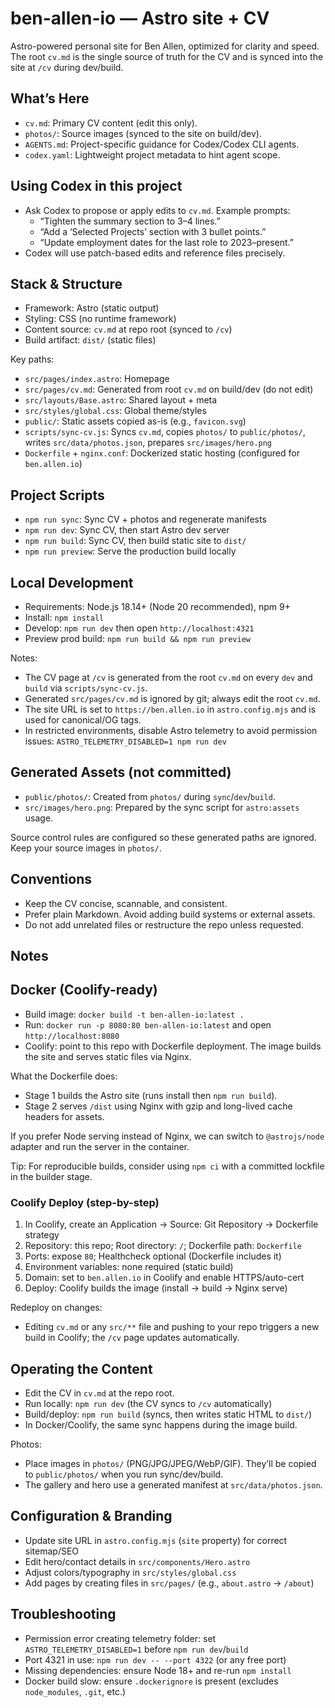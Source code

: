 # ben-allen-io — Astro site + CV

Astro-powered personal site for Ben Allen, optimized for clarity and speed. The root `cv.md` is the single source of truth for the CV and is synced into the site at `/cv` during dev/build.

## What’s Here

- `cv.md`: Primary CV content (edit this only).
- `photos/`: Source images (synced to the site on build/dev).
- `AGENTS.md`: Project-specific guidance for Codex/Codex CLI agents.
- `codex.yaml`: Lightweight project metadata to hint agent scope.

## Using Codex in this project

- Ask Codex to propose or apply edits to `cv.md`. Example prompts:
  - “Tighten the summary section to 3–4 lines.”
  - “Add a ‘Selected Projects’ section with 3 bullet points.”
  - “Update employment dates for the last role to 2023–present.”
- Codex will use patch-based edits and reference files precisely.

## Stack & Structure

- Framework: Astro (static output)
- Styling: CSS (no runtime framework)
- Content source: `cv.md` at repo root (synced to `/cv`)
- Build artifact: `dist/` (static files)

Key paths:
- `src/pages/index.astro`: Homepage
- `src/pages/cv.md`: Generated from root `cv.md` on build/dev (do not edit)
- `src/layouts/Base.astro`: Shared layout + meta
- `src/styles/global.css`: Global theme/styles
- `public/`: Static assets copied as-is (e.g., `favicon.svg`)
- `scripts/sync-cv.js`: Syncs `cv.md`, copies `photos/` to `public/photos/`, writes `src/data/photos.json`, prepares `src/images/hero.png`
- `Dockerfile` + `nginx.conf`: Dockerized static hosting (configured for `ben.allen.io`)

## Project Scripts

- `npm run sync`: Sync CV + photos and regenerate manifests
- `npm run dev`: Sync CV, then start Astro dev server
- `npm run build`: Sync CV, then build static site to `dist/`
- `npm run preview`: Serve the production build locally

## Local Development

- Requirements: Node.js 18.14+ (Node 20 recommended), npm 9+
- Install: `npm install`
- Develop: `npm run dev` then open `http://localhost:4321`
- Preview prod build: `npm run build && npm run preview`

Notes:
- The CV page at `/cv` is generated from the root `cv.md` on every `dev` and `build` via `scripts/sync-cv.js`.
- Generated `src/pages/cv.md` is ignored by git; always edit the root `cv.md`.
- The site URL is set to `https://ben.allen.io` in `astro.config.mjs` and is used for canonical/OG tags.
- In restricted environments, disable Astro telemetry to avoid permission issues: `ASTRO_TELEMETRY_DISABLED=1 npm run dev`

## Generated Assets (not committed)

- `public/photos/`: Created from `photos/` during `sync`/`dev`/`build`.
- `src/images/hero.png`: Prepared by the sync script for `astro:assets` usage.

Source control rules are configured so these generated paths are ignored. Keep your source images in `photos/`.

## Conventions

- Keep the CV concise, scannable, and consistent.
- Prefer plain Markdown. Avoid adding build systems or external assets.
- Do not add unrelated files or restructure the repo unless requested.

## Notes

## Docker (Coolify-ready)

- Build image: `docker build -t ben-allen-io:latest .`
- Run: `docker run -p 8080:80 ben-allen-io:latest` and open `http://localhost:8080`
- Coolify: point to this repo with Dockerfile deployment. The image builds the site and serves static files via Nginx.

What the Dockerfile does:
- Stage 1 builds the Astro site (runs install then `npm run build`).
- Stage 2 serves `/dist` using Nginx with gzip and long-lived cache headers for assets.

If you prefer Node serving instead of Nginx, we can switch to `@astrojs/node` adapter and run the server in the container.

Tip: For reproducible builds, consider using `npm ci` with a committed lockfile in the builder stage.

### Coolify Deploy (step-by-step)

1) In Coolify, create an Application → Source: Git Repository → Dockerfile strategy
2) Repository: this repo; Root directory: `/`; Dockerfile path: `Dockerfile`
3) Ports: expose `80`; Healthcheck optional (Dockerfile includes it)
4) Environment variables: none required (static build)
5) Domain: set to `ben.allen.io` in Coolify and enable HTTPS/auto-cert
6) Deploy: Coolify builds the image (install → build → Nginx serve)

Redeploy on changes:
- Editing `cv.md` or any `src/**` file and pushing to your repo triggers a new build in Coolify; the `/cv` page updates automatically.

## Operating the Content

- Edit the CV in `cv.md` at the repo root.
- Run locally: `npm run dev` (the CV syncs to `/cv` automatically)
- Build/deploy: `npm run build` (syncs, then writes static HTML to `dist/`)
- In Docker/Coolify, the same sync happens during the image build.

Photos:
- Place images in `photos/` (PNG/JPG/JPEG/WebP/GIF). They’ll be copied to `public/photos/` when you run sync/dev/build.
- The gallery and hero use a generated manifest at `src/data/photos.json`.

## Configuration & Branding

- Update site URL in `astro.config.mjs` (`site` property) for correct sitemap/SEO
- Edit hero/contact details in `src/components/Hero.astro`
- Adjust colors/typography in `src/styles/global.css`
- Add pages by creating files in `src/pages/` (e.g., `about.astro` → `/about`)

## Troubleshooting

- Permission error creating telemetry folder: set `ASTRO_TELEMETRY_DISABLED=1` before `npm run dev`/`build`
- Port 4321 in use: `npm run dev -- --port 4322` (or any free port)
- Missing dependencies: ensure Node 18+ and re-run `npm install`
- Docker build slow: ensure `.dockerignore` is present (excludes `node_modules`, `.git`, etc.)
